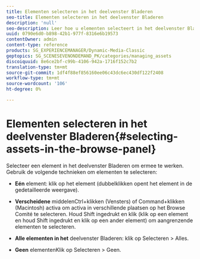 ```yaml
---
title: Elementen selecteren in het deelvenster Bladeren
seo-title: Elementen selecteren in het deelvenster Bladeren
description: 'null'
seo-description: Leer hoe u elementen selecteert in het deelvenster Bladeren.
uuid: 0790e6d0-b898-42b1-977f-8316e6b19573
contentOwner: admin
content-type: reference
products: SG_EXPERIENCEMANAGER/Dynamic-Media-Classic
geptopics: SG_SCENESEVENONDEMAND_PK/categories/managing_assets
discoiquuid: 8e6ce2bf-c99b-4106-942a-1716f152c7b2
translation-type: tm+mt
source-git-commit: 1df4f88ef856160ee06c43dc6ec430df122f2408
workflow-type: tm+mt
source-wordcount: '106'
ht-degree: 0%

---
```



# Elementen selecteren in het deelvenster Bladeren{#selecting-assets-in-the-browse-panel}

Selecteer een element in het deelvenster Bladeren om ermee te werken. Gebruik de volgende technieken om elementen te selecteren:

* **Eén**
element: klik op het element (dubbelklikken opent het element in de gedetailleerde weergave).

* **Verscheidene**
middelenCtrl+klikken (Vensters) of Command+klikken (Macintosh) activa om activa in verschillende plaatsen op het Browse Comité te selecteren. Houd Shift ingedrukt en klik (klik op een element en houd Shift ingedrukt en klik op een ander element) om aangrenzende elementen te selecteren.

* **Alle elementen in het**
deelvenster Bladeren: klik op Selecteren > Alles.

* **Geen**
elementenKlik op Selecteren > Geen.
